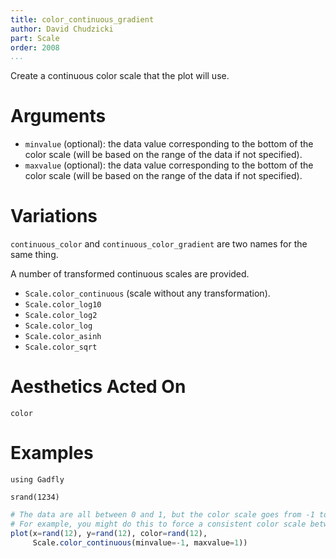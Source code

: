 ```yaml
---
title: color_continuous_gradient
author: David Chudzicki
part: Scale
order: 2008
...
```


Create a continuous color scale that the plot will use.

# Arguments

  * `minvalue` (optional): the data value corresponding to the bottom of the color scale (will be based on the range of the data if not specified).
  * `maxvalue` (optional): the data value corresponding to the bottom of the color scale (will be based on the range of the data if not specified).

# Variations

```continuous_color``` and ```continuous_color_gradient``` are two names for the same thing.

A number of transformed continuous scales are provided.

  * `Scale.color_continuous` (scale without any transformation).
  * `Scale.color_log10`
  * `Scale.color_log2`
  * `Scale.color_log`
  * `Scale.color_asinh`
  * `Scale.color_sqrt`

# Aesthetics Acted On

`color`

# Examples

```{.julia hide="true" results="none"}
using Gadfly

srand(1234)
```

```julia
# The data are all between 0 and 1, but the color scale goes from -1 to 1. 
# For example, you might do this to force a consistent color scale between plots.
plot(x=rand(12), y=rand(12), color=rand(12), 
     Scale.color_continuous(minvalue=-1, maxvalue=1))
```
